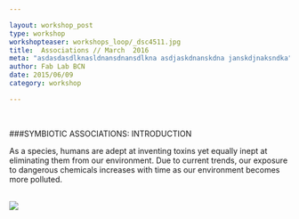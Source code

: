 ```yaml
---

layout: workshop_post
type: workshop
workshopteaser: workshops_loop/_dsc4511.jpg
title:  Associations // March  2016
meta: "asdasdasdlknasldnansdnansdlkna asdjaskdnanskdna janskdjnaksndka"
author: Fab Lab BCN
date: 2015/06/09
category: workshop

---
```


<br>

###SYMBIOTIC ASSOCIATIONS: INTRODUCTION



As a species, humans are adept at inventing toxins yet equally inept at eliminating them from our environment. Due to current trends, our exposure to dangerous chemicals increases with time as our environment becomes more polluted.





<br>

<img src="{{site.baseurl}}{{ site.url }}/img/workshops/workshops_loop/symbiotic-associations-2016-full.jpg">


